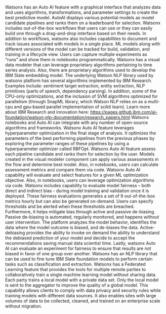 Watsonx has an Auto AI feature with a graphical interface that analyzes data and uses algorithms, transformations, and parameter settings to create the best predictive model. AutoAI displays various potential models as model candidate pipelines and ranks them on a leaderboard for selection. Watsonx includes out-of-the-box workflows that users can use or they can easily build one through a drag-and-drop interface based on their needs. In addition to workflows, watsonx also includes capabilities to document and track issues associated with models in a single place.  ML models along with different versions of the model can be tracked for build, validation, and training in a lifecycle view.  Users can capture multiple experiments as “runs” and show them in notebooks programmatically.    Watsonx has a visual data modeler that can leverage proprietary algorithms pertaining to time series analysis.  Also, there are proprietary algorithms used to develop the IBM Slate embedding model.  The underlying Watson NLP library used by watsonx platform has several algorithms implemented by IBM Research. Examples include: sentiment target extraction, entity extraction, NLP primitives (parts of speech, dependency parsing). In addition, some of the CPU-only optimizations, and the inclusion of SVM algorithms optimized for parallelism (through SnapML library, which Watson NLP relies on as a multi-cpu and gpu-based parallel implementation of scikit learn). Learn more about IBM Research and innovation here: https://pages.github.ibm.com/ai-foundation/watson-nlp-documentation/research_papers.html  Watsonx notebooks and Auto AI can integrate with any number of open-source algorithms and frameworks.  Watsonx Auto AI feature leverages hyperparameter optimization in the final stage of analysis. It optimizes the parameters of the best performing pipelines from the previous phases by exploring the parameter ranges of these pipelines by using a hyperparameter optimizer called RBFOpt.  Watsonx Auto AI feature assess each pipeline candidate and ranks them for selection by the user.  Models created in the visual modeler component can apply various assessments in the flow and determine best model.  Also, in notebooks, users can calculate assessment metrics and compare them via code. Watsonx Auto AI capability will evaluate and select features for a given ML optimization objective. Also, in notebooks, users can leverage optimization algorithms via code. Watsonx includes capability to evaluate model fairness – both direct and indirect bias - during model training and validation once it is deployed. These fairness evaluations generates a set of 9 out-of-the-box metrics hourly but can also be generated on-demand.  Users can specify thresholds and be alerted when these thresholds are breached. Furthermore, it helps mitigate bias through active and passive de-biasing. Passive de-biasing is automated, regularly monitored, and happens without user intervention. The platform analyzes the model behavior, identifies the data where the model outcome is biased, and de-biases the data. Active-debiasing provides the ability to invoke on demand the ability to understand the debiased prediction of your model and decide to accept the recommendations saving manual data scientist time.  Lastly, watsonx Auto AI can evaluate an experiment for fairness to ensure that results are not biased in favor of one group over another. Watsonx has an NLP library that can be used to fine tune IBM Slate foundation models to perform certain tasks such as classification and extraction.  Watsonx has a Federated Learning feature that provides the tools for multiple remote parties to collaboratively train a single machine learning model without sharing data.   Each party trains a local model with a private data set. Only the local model is sent to the   aggregator   to improve the quality of a global model.  This capability allows clients to comply with data privacy and security rules while training models with different data sources.  It also enables sites with large volumes of data to be collected, cleaned, and trained on an enterprise scale without migration.  